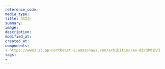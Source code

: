 ```yaml
---
reference_code:
media_type:
title: 최갑순
summary:
image:
description:
modified_at:
created_at:
components:
- https://wwm3.s3.ap-northeast-2.amazonaws.com/exhibition/ex-02/생애관/할머니들/최갑순.jpg
tags:
-
---
```

